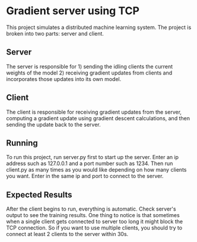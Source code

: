 # Gradient server using TCP

This project simulates a distributed machine learning system. The project is broken into two parts: server and client. 

## Server

The server is responsible for 1) sending the idling clients the current weights of the model 2) receiving gradient updates from clients and incorporates those updates into its own model. 

## Client

The client is responsible for receiving gradient updates from the server, computing a gradient update using gradient descent calculations, and then sending the update back to the server.

## Running

To run this project, run server.py first to start up the server. Enter an ip address such as 127.0.0.1 and a port number such as 1234. Then run client.py as many times as you would like depending on how many clients you want. Enter in the same ip and port to connect to the server.

## Expected Results

After the client begins to run, everything is automatic. Check server's output to see the training results. One thing to notice is that sometimes when a single client gets connected to server too long it might block the TCP connection. So if you want to use multiple clients, you should try to connect at least 2 clients to the server within 30s. 

